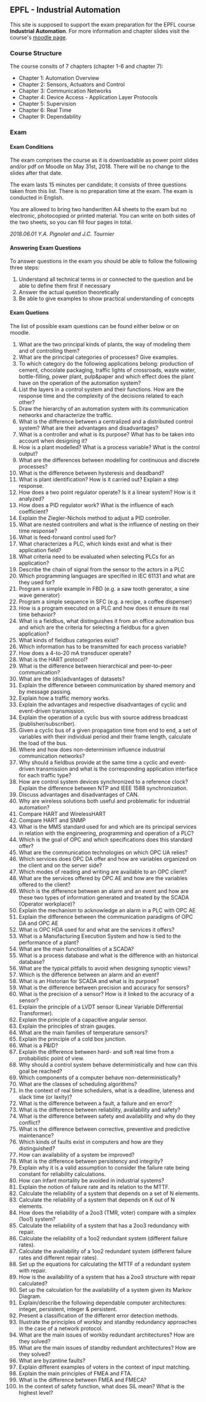 ## EPFL - Industrial Automation

This site is supposed to support the exam preparation for the EPFL course **Industrial Automation**. 
For more information and chapter slides visit the course's [moodle page](https://moodle.epfl.ch/course/view.php?id=14114).


### Course Structure

The course consits of 7 chapters (chapter 1-6 and chapter 7):

* Chapter 1: Automation Overview
* Chapter 2: Sensors, Actuators and Control
* Chapter 3: Communication Networks 
* Chapter 4: Device Access - Application Layer Protocols
* Chapter 5: Supervision 
* Chapter 6: Real Time
* Chapter 9: Dependability


### Exam

#### Exam Conditions

The exam comprises the course as it is downloadable as power point slides and/or pdf on Moodle on May 31st, 2018. There will be no change to the slides after that date.  
 
The exam lasts 15 minutes per candidate; it consists of three questions taken from this list. There is no preparation time at the exam. The exam is conducted in English.  
 
You are allowed to bring two handwritten A4 sheets to the exam but no electronic, photocopied or printed material.  You can write on both sides of the two sheets, so you can fill four pages in total. 
 
*2018.06.01 Y.A. Pignolet and J.C. Tournier*


#### Answering Exam Questions

To answer questions in the exam you should be able to follow the following three steps:

1. Understand all technical terms in or connected to the question and be able to define them first if necessary
2. Answer the actual question theoretically
3. Be able to give examples to show practical understanding of concepts


#### Exam Quetions

The list of possible exam questions can be found either below or on moodle.

1. What are the two principal kinds of plants, the way of modeling them and of controlling them? 
2. What are the principal categories of processes? Give examples.  
3. To which category do the following applications belong: production of cement, chocolate packaging, traffic lights of crossroads, waste water, bottle-filling, power plant, pulp&paper and which effect does the plant have on the operation of the automation system?  
4. List the layers in a control system and their functions. How are the response time and the complexity of the decisions related to each other? 
5. Draw the hierarchy of an automation system with its communication networks and characterize the traffic. 
6. What is the difference between a centralized and a distributed control system? What are their advantages and disadvantages? 
7. What is a controller and what is its purpose? What has to be taken into account when designing it?
8. How is a plant modelled? What is a process variable? What is the control output?  
9. What are the differences between modelling for continuous and discrete processes?  
10. What is the difference between hysteresis and deadband?
11. What is plant identification? How is it carried out? Explain a step response.
12. How does a two point regulator operate? Is it a linear system? How is it analyzed?  
13. How does a PID regulator work? What is the influence of each coefficient?  
14. Explain the Ziegler-Nichols method to adjust a PID controller.
15. What are nested controllers and what is the influence of nesting on their time response?  
16. What is feed-forward control used for?  
17. What characterizes a PLC, which kinds exist and what is their application field? 
18. What criteria need to be evaluated when selecting PLCs for an application?
19. Describe the chain of signal from the sensor to the actors in a PLC
20. Which programming languages are specified in IEC 61131 and what are they used for?  
21. Program a simple example in FBD (e.g. a saw tooth generator, a sine wave generator)
22. Program a simple sequence in SFC (e.g. a recipe, a coffee dispenser) 
23. How is a program executed on a PLC and how does it ensure its real time behavior? 
24. What is a fieldbus, what distinguishes it from an office automation bus and which are the criteria for selecting a fieldbus for a given application?  
25. What kinds of fieldbus categories exist? 
26. Which information has to be transmitted for each process variable? 
27. How does a 4-to-20 mA transducer operate? 
28. What is the HART protocol? 
29. What is the difference between hierarchical and peer-to-peer communication?  
30. What are the (dis)advantages of datasets?
31. Explain the difference between communication by shared memory and by message passing.
32. Explain how a traffic memory works.
33. Explain the advantages and respective disadvantages of cyclic and event-driven transmission. 
34. Explain the operation of a cyclic bus with source address broadcast (publisher/subscriber).
35. Given a cyclic bus of a given propagation time from end to end, a set of variables with their individual period and their frame length, calculate the load of the bus.
36. Where and how does non-determinism influence industrial communication networks?
37. Why should a fieldbus provide at the same time a cyclic and event-driven transmission and what is the corresponding application interface for each traffic type? 
38. How are control system devices synchronized to a reference clock?  Explain the difference between NTP and IEEE 1588 synchronization. 
39. Discuss advantages and disadvantages of CAN.
40. Why are wireless solutions both useful and problematic for industrial automation?
41. Compare HART and WirelessHART 
42. Compare HART and SNMP  
43. What is the MMS standard used for and which are its principal services in relation with the engineering, programming and operation of a PLC? 
44. Which is the goal of OPC and which specifications does this standard offer? 
45. What are the communication technologies on which OPC UA relies?
46. Which services does OPC DA offer and how are variables organized on the client and on the server side?  
47. Which modes of reading and writing are available to an OPC client?  
48. What are the services offered by OPC AE and how are the variables offered to the client?  
49. Which is the difference between an alarm and an event and how are these two types of information generated and treated by the SCADA (Operator workplace)? 
50. Explain the mechanism to acknowledge an alarm in a PLC with OPC AE  
51. Explain the difference between the communication paradigms of OPC DA and OPC AE 
52. What is OPC HDA used for and what are the services it offers?
53. What is a Manufacturing Execution System and how is tied to the performance of a plant?  
54. What are the main functionalities of a SCADA? 
55. What is a process database and what is the difference with an historical database? 
56. What are the typical pitfalls to avoid when designing synoptic views? 
57. Which is the difference between an alarm and an event?
58. What is an Historian for SCADA and what is its purpose?
59. What is the difference between precision and accuracy for sensors? 
60. What is the precision of a sensor? How is it linked to the accuracy of a sensor?
61. Explain the principle of a LVDT sensor (Linear Variable Differential Transformer).
62. Explain the principle of a capacitive angular sensor.
63. Explain the principles of strain gauges.
64. What are the main families of temperature sensors? 
65. Explain the principle of a cold box junction. 
66. What is a P&ID? 
67. Explain the difference between hard- and soft real time from a probabilistic point of view.
68. Why should a control system behave deterministically and how can this goal be reached? 
69. Which components of a computer behave non-deterministically? 
70. What are the classes of scheduling algorithms?
71. In the context of real time schedulers, what is a deadline, lateness and slack time (or laxity)? 
72. What is the difference between a fault, a failure and en error?
73. What is the difference between reliability, availability and safety? 
74. What is the difference between safety and availability and why do they conflict? 
75. What is the difference between corrective, preventive and predictive maintenance?
76. Which kinds of faults exist in computers and how are they distinguished? 
77. How can availability of a system be improved? 
78. What is the difference between persistency and integrity?
79. Explain why it is a valid assumption to consider the failure rate being constant for reliability calculations. 
80. How can infant mortality be avoided in industrial systems?
81. Explain the notion of failure rate and its relation to the MTTF. 
82. Calculate the reliability of a system that depends on a set of N elements. 
83. Calculate the reliability of a system that depends on K out of N elements.
84. How does the reliability of a 2oo3 (TMR, voter) compare with a simplex (1oo1) system? 
85. Calculate the reliability of a system that has a 2oo3 redundancy with repair. 
86. Calculate the reliability of a 1oo2 redundant system (different failure rates). 
87. Calculate the availability of a 1oo2 redundant system (different failure rates and different repair rates). 
88. Set up the equations for calculating the MTTF of a redundant system with repair. 
89. How is the availability of a system that has a 2oo3 structure with repair calculated?
90. Set up the calculation for the availability of a system given its Markov Diagram.
91. Explain/describe the following dependable computer architectures: integer, persistent, integer & persistent. 
92. Present a classification of the different error detection methods.
93. Illustrate the principles of workby and standby redundancy approaches in the case of a network protocol. 
94. What are the main issues of workby redundant architectures? How are they solved? 
95. What are the main issues of standby redundant architectures? How are they solved?
96. What are byzantine faults?  
97. Explain different examples of voters in the context of input matching. 
98. Explain the main principles of FMEA and FTA.
99. What is the difference between FMEA and FMECA? 
100. In the context of safety function, what does SIL mean? What is the highest level? 
 
